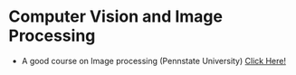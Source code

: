 # Computer Vision and Image Processing

* A good course on Image processing \(Pennstate University\) [Click Here!](http://www.cse.psu.edu/~rtc12/CSE486/)

